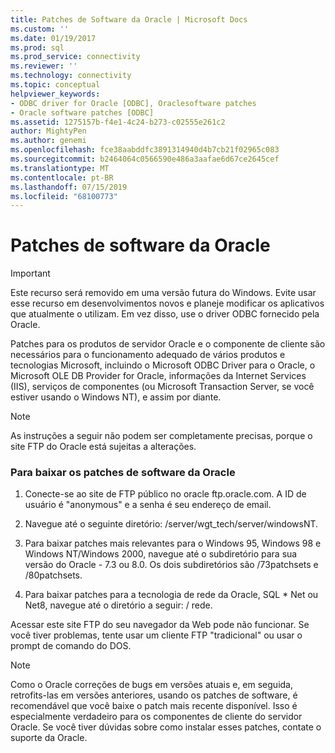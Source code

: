 ```yaml
---
title: Patches de Software da Oracle | Microsoft Docs
ms.custom: ''
ms.date: 01/19/2017
ms.prod: sql
ms.prod_service: connectivity
ms.reviewer: ''
ms.technology: connectivity
ms.topic: conceptual
helpviewer_keywords:
- ODBC driver for Oracle [ODBC], Oraclesoftware patches
- Oracle software patches [ODBC]
ms.assetid: 1275157b-f4e1-4c24-b273-c02555e261c2
author: MightyPen
ms.author: genemi
ms.openlocfilehash: fce38aabddfc3891314940d4b7cb21f02965c083
ms.sourcegitcommit: b2464064c0566590e486a3aafae6d67ce2645cef
ms.translationtype: MT
ms.contentlocale: pt-BR
ms.lasthandoff: 07/15/2019
ms.locfileid: "68100773"
---
```

# <a name="oracle-software-patches"></a>Patches de software da Oracle
> [!IMPORTANT]  
>  Este recurso será removido em uma versão futura do Windows. Evite usar esse recurso em desenvolvimentos novos e planeje modificar os aplicativos que atualmente o utilizam. Em vez disso, use o driver ODBC fornecido pela Oracle.  
  
 Patches para os produtos de servidor Oracle e o componente de cliente são necessários para o funcionamento adequado de vários produtos e tecnologias Microsoft, incluindo o Microsoft ODBC Driver para o Oracle, o Microsoft OLE DB Provider for Oracle, informações da Internet Services (IIS), serviços de componentes (ou Microsoft Transaction Server, se você estiver usando o Windows NT), e assim por diante.  
  
> [!NOTE]  
>  As instruções a seguir não podem ser completamente precisas, porque o site FTP do Oracle está sujeitas a alterações.  
  
### <a name="to-download-the-oracle-software-patches"></a>Para baixar os patches de software da Oracle  
  
1.  Conecte-se ao site de FTP público no oracle ftp.oracle.com. A ID de usuário é "anonymous" e a senha é seu endereço de email.  
  
2.  Navegue até o seguinte diretório: /server/wgt_tech/server/windowsNT.  
  
3.  Para baixar patches mais relevantes para o Windows 95, Windows 98 e Windows NT/Windows 2000, navegue até o subdiretório para sua versão do Oracle - 7.3 ou 8.0. Os dois subdiretórios são /73patchsets e /80patchsets.  
  
4.  Para baixar patches para a tecnologia de rede da Oracle, SQL * Net ou Net8, navegue até o diretório a seguir: / rede.  
  
 Acessar este site FTP do seu navegador da Web pode não funcionar. Se você tiver problemas, tente usar um cliente FTP "tradicional" ou usar o prompt de comando do DOS.  
  
> [!NOTE]  
>  Como o Oracle correções de bugs em versões atuais e, em seguida, retrofits-las em versões anteriores, usando os patches de software, é recomendável que você baixe o patch mais recente disponível. Isso é especialmente verdadeiro para os componentes de cliente do servidor Oracle. Se você tiver dúvidas sobre como instalar esses patches, contate o suporte da Oracle.
